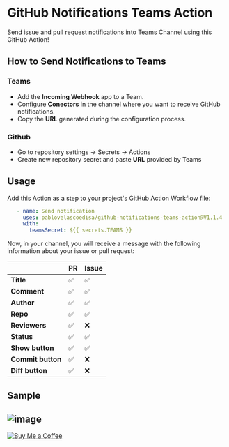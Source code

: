 # GitHub Notifications Teams Action
Send issue and pull request notifications into Teams Channel using this GitHub Action!

## How to Send Notifications to Teams

### Teams
- Add the __Incoming Webhook__ app to a Team.
- Configure __Conectors__ in the channel where you want to receive GitHub notifications.
- Copy the __URL__ generated during the configuration process.

### Github
- Go to repository settings -> Secrets -> Actions
- Create new repository secret and paste __URL__ provided by Teams

## Usage
Add this Action as a step to your project's GitHub Action Workflow file:

```yaml
   - name: Send notification
     uses: pablovelascoedisa/github-notifications-teams-action@V1.1.4
     with:
       teamsSecret: ${{ secrets.TEAMS }}
```

Now, in your channel, you will receive a message with the following information about your issue or pull request:

|                       | **PR**                         | **Issue**                                |
|-----------------------|------------------------------------------|------------------------------------------|
| **Title**            | ✅                        | ✅                       |
| **Comment**        | ✅                                      | ✅                                      |
| **Author**             | ✅                                      | ✅                                      |
| **Repo**       | ✅                                      | ✅                                      |
| **Reviewers** | ✅                             | ❌                                      |
| **Status** |   ✅   |  ✅   |
| **Show button** |   ✅   |  ✅   |
| **Commit button** |   ✅   |   ❌  |
| **Diff button** |   ✅   |  ❌   |

## Sample

![image](https://github.com/pablovelascoedisa/github-notifications-teams-action/assets/125445128/af3ebf1f-abd9-43b8-839f-2a627c0d7ec2)
--
[![Buy Me a Coffee](https://img.shields.io/badge/Buy%20Me%20a%20Coffee-%23FFDD00.svg?&style=for-the-badge&logo=ko-fi&logoColor=black)](https://www.buymeacoffee.com/pablovelasco)
